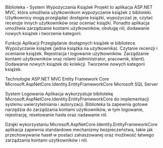 Biblioteka - System Wypożyczania Książek
Projekt to aplikacja ASP.NET MVC, która umożliwia użytkownikom wypożyczanie książek z biblioteki. Użytkownicy mogą przeglądać dostępne książki, wypożyczać je, 
czytać recenzje innych użytkowników oraz oceniać książki. Ponadto aplikacja umożliwia zarządzanie kontami użytkowników, obsługę ról, dodawanie nowych książek i tworzenie kategorii.

Funkcje Aplikacji
Przeglądanie dostępnych książek w bibliotece.
Wypożyczanie książek (jedna książka na użytkownika).
Czytanie recenzji i ocenianie książek.
Rejestracja i logowanie użytkowników.
Zarządzanie kontami użytkowników oraz rolami (administrator, pracownik, klient).
Dodawanie nowych książek do kolekcji.
Tworzenie nowych kategorii książek.

Technologie
ASP.NET MVC
Entity Framework Core
Microsoft.AspNetCore.Identity.EntityFrameworkCore
Microsoft SQL Server

System Logowania
Aplikacja wykorzystuje bibliotekę Microsoft.AspNetCore.Identity.EntityFrameworkCore do implementacji systemu uwierzytelniania i autoryzacji.
Biblioteka ta zapewnia gotowe narzędzia do zarządzania kontami użytkowników, w tym logowanie, rejestrację, resetowanie hasła oraz nadawanie ról.

Dzięki wykorzystaniu Microsoft.AspNetCore.Identity.EntityFrameworkCore aplikacja zapewnia standardowe mechanizmy bezpieczeństwa,
takie jak przechowywanie haseł w postaci zahaszowanej oraz możliwość łatwego zarządzania kontami użytkowników i ról.
